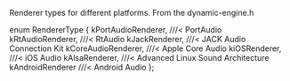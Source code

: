 Renderer types for different platforms.
From the dynamic-engine.h

  enum RendererType {
        kPortAudioRenderer,   ///< PortAudio
        kRtAudioRenderer,     ///< RtAudio
        kJackRenderer,        ///< JACK Audio Connection Kit
        kCoreAudioRenderer,   ///< Apple Core Audio
        kiOSRenderer,         ///< iOS Audio
        kAlsaRenderer,        ///< Advanced Linux Sound Architecture
        kAndroidRenderer      ///< Android Audio
    };